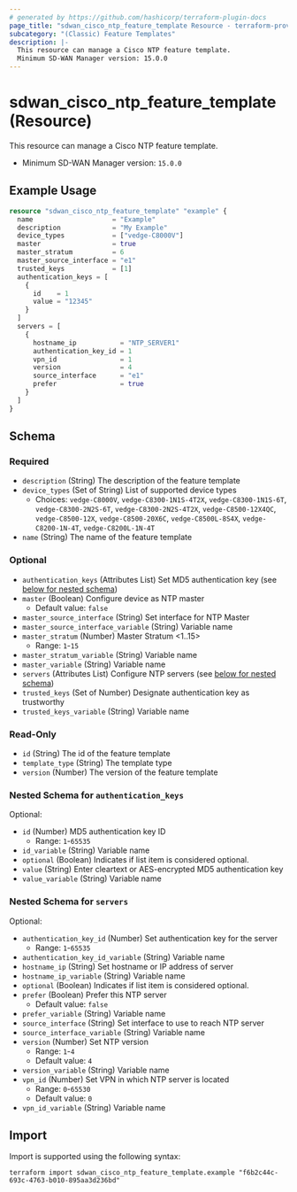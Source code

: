 ```yaml
---
# generated by https://github.com/hashicorp/terraform-plugin-docs
page_title: "sdwan_cisco_ntp_feature_template Resource - terraform-provider-sdwan"
subcategory: "(Classic) Feature Templates"
description: |-
  This resource can manage a Cisco NTP feature template.
  Minimum SD-WAN Manager version: 15.0.0
---
```


# sdwan_cisco_ntp_feature_template (Resource)

This resource can manage a Cisco NTP feature template.
  - Minimum SD-WAN Manager version: `15.0.0`

## Example Usage

```terraform
resource "sdwan_cisco_ntp_feature_template" "example" {
  name                    = "Example"
  description             = "My Example"
  device_types            = ["vedge-C8000V"]
  master                  = true
  master_stratum          = 6
  master_source_interface = "e1"
  trusted_keys            = [1]
  authentication_keys = [
    {
      id    = 1
      value = "12345"
    }
  ]
  servers = [
    {
      hostname_ip           = "NTP_SERVER1"
      authentication_key_id = 1
      vpn_id                = 1
      version               = 4
      source_interface      = "e1"
      prefer                = true
    }
  ]
}
```

<!-- schema generated by tfplugindocs -->
## Schema

### Required

- `description` (String) The description of the feature template
- `device_types` (Set of String) List of supported device types
  - Choices: `vedge-C8000V`, `vedge-C8300-1N1S-4T2X`, `vedge-C8300-1N1S-6T`, `vedge-C8300-2N2S-6T`, `vedge-C8300-2N2S-4T2X`, `vedge-C8500-12X4QC`, `vedge-C8500-12X`, `vedge-C8500-20X6C`, `vedge-C8500L-8S4X`, `vedge-C8200-1N-4T`, `vedge-C8200L-1N-4T`
- `name` (String) The name of the feature template

### Optional

- `authentication_keys` (Attributes List) Set MD5 authentication key (see [below for nested schema](#nestedatt--authentication_keys))
- `master` (Boolean) Configure device as NTP master
  - Default value: `false`
- `master_source_interface` (String) Set interface for NTP Master
- `master_source_interface_variable` (String) Variable name
- `master_stratum` (Number) Master Stratum <1..15>
  - Range: `1`-`15`
- `master_stratum_variable` (String) Variable name
- `master_variable` (String) Variable name
- `servers` (Attributes List) Configure NTP servers (see [below for nested schema](#nestedatt--servers))
- `trusted_keys` (Set of Number) Designate authentication key as trustworthy
- `trusted_keys_variable` (String) Variable name

### Read-Only

- `id` (String) The id of the feature template
- `template_type` (String) The template type
- `version` (Number) The version of the feature template

<a id="nestedatt--authentication_keys"></a>
### Nested Schema for `authentication_keys`

Optional:

- `id` (Number) MD5 authentication key ID
  - Range: `1`-`65535`
- `id_variable` (String) Variable name
- `optional` (Boolean) Indicates if list item is considered optional.
- `value` (String) Enter cleartext or AES-encrypted MD5 authentication key
- `value_variable` (String) Variable name


<a id="nestedatt--servers"></a>
### Nested Schema for `servers`

Optional:

- `authentication_key_id` (Number) Set authentication key for the server
  - Range: `1`-`65535`
- `authentication_key_id_variable` (String) Variable name
- `hostname_ip` (String) Set hostname or IP address of server
- `hostname_ip_variable` (String) Variable name
- `optional` (Boolean) Indicates if list item is considered optional.
- `prefer` (Boolean) Prefer this NTP server
  - Default value: `false`
- `prefer_variable` (String) Variable name
- `source_interface` (String) Set interface to use to reach NTP server
- `source_interface_variable` (String) Variable name
- `version` (Number) Set NTP version
  - Range: `1`-`4`
  - Default value: `4`
- `version_variable` (String) Variable name
- `vpn_id` (Number) Set VPN in which NTP server is located
  - Range: `0`-`65530`
  - Default value: `0`
- `vpn_id_variable` (String) Variable name

## Import

Import is supported using the following syntax:

```shell
terraform import sdwan_cisco_ntp_feature_template.example "f6b2c44c-693c-4763-b010-895aa3d236bd"
```
